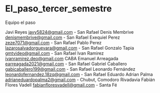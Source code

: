 # El_paso_tercer_semestre
Equipo el paso

Javi Reyes 
javy5824@gmail.com - San Rafael
Denis Membrive 
denismembrive@gmail.com - San Rafael
Exequiel Perez 
zeze7071@gmail.com - San Rafael
Pablo Perez 
lazarosalvadorguevara@gmail.com - San Rafael
Gonzalo Tapia
gmtvideo@gmail.com - San Rafael
Ivan Ramirez 
ivanramirez.deo@gmail.com CABA
Emanuel Arreagada
earreagada2021@gmail.com - San Rafael
Gabriel Caballero
gabicaballero199@gmail.com - San Rafael
Leonardo Fernández leonardofernandez.18zq@gmail.com - San Rafael
Eduardo Adrian Palma
adrianeduardopalma2@gmail.com - Chubut, Comodoro Rivadavia
Fabián Flores Vadell
fabianfloresvadell@gmail.com - Santa Fé